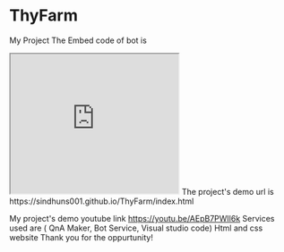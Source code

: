# ThyFarm
My Project
The Embed code of bot is
 <iframe src='https://webchat.botframework.com/embed/thyfarmqnamaker-bot?s=BqGLIGYnXqk.wjfUFPDJZHyLl5i4BE57hjHOruB_NPBb_gaYiYE-u-Y'  style='min-height:250px; min-width:200px'></iframe>
 The project's demo url is https://sindhuns001.github.io/ThyFarm/index.html
 
My project's demo youtube link
https://youtu.be/AEpB7PWIl6k
Services used are ( QnA Maker, Bot Service, Visual studio code)
Html and css website
Thank you for the oppurtunity!
